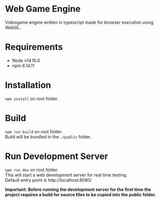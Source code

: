 **Web Game Engine**
===============

Videogame engine written in typescript made for browser execution using WebGL.

# Requirements

- Node v14.16.0
- npm 6.14.11  

# Installation

`npm install` on root folder.

# Build

`npm run build` on root folder.\
Build will be bundled in the `./public` folder.

# Run Development Server

`npm run dev` on root folder.\
This will start a web development server for real time testing.\
Default entry point is http://localhost:8080/

__Important: Before running the development server for the first time the project requires a build for source files to be copied into the public folder.__